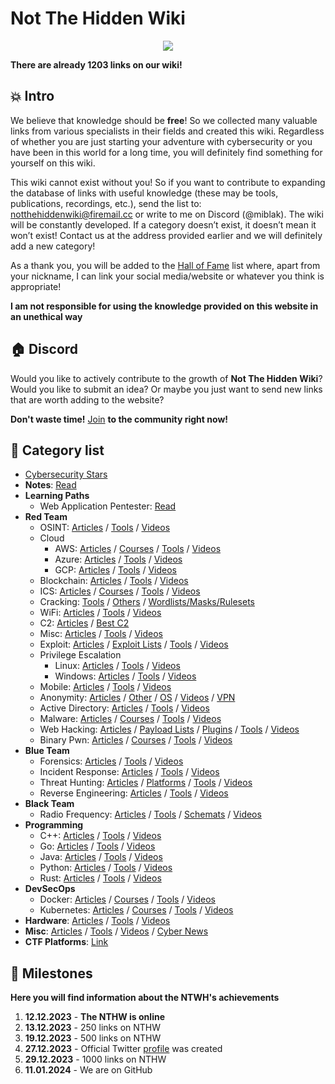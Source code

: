 # Not The Hidden Wiki

<p align="center">
  <img src="https://raw.githubusercontent.com/notthehiddenwiki/NTHW/main/.github/banner.png">
</p>

**There are already 1203 links on our wiki!**

💥 Intro
-----
We believe that knowledge should be **free**! So we collected many valuable links from various specialists in their fields and created this wiki. Regardless of whether you are just starting your adventure with cybersecurity or you have been in this world for a long time, you will definitely find something for yourself on this wiki.

This wiki cannot exist without you! So if you want to contribute to expanding the database of links with useful knowledge (these may be tools, publications, recordings, etc.), send the list to: [notthehiddenwiki@firemail.cc](mailto:notthehiddenwiki@firemail.cc) or write to me on Discord (@miblak). The wiki will be constantly developed. If a category doesn’t exist, it doesn’t mean it won’t exist! Contact us at the address provided earlier and we will definitely add a new category! 

As a thank you, you will be added to the [Hall of Fame](https://github.com/notthehiddenwiki/NTHW/blob/main/HoF.md) list where, apart from your nickname, I can link your social media/website or whatever you think is appropriate!

**I am not responsible for using the knowledge provided on this website in an unethical way**

🏠 Discord
-----
Would you like to actively contribute to the growth of **Not The Hidden Wiki**? <br> Would you like to submit an idea? Or maybe you just want to send new links that are worth adding to the website?

**Don't waste time!** [Join](https://discord.gg/fjwzWFWuzg) **to the community right now!**

📖 Category list
-----

- [Cybersecurity Stars](https://github.com/notthehiddenwiki/NTHW/blob/main/stars.md)
- **Notes**: [Read](https://github.com/notthehiddenwiki/NTHW/tree/main/Notes)
- **Learning Paths**
  - Web Application Pentester: [Read](https://github.com/notthehiddenwiki/NTHW/blob/main/Learning%20Paths/web_application_pentester.md) 
- **Red Team**
  - OSINT: [Articles](https://github.com/notthehiddenwiki/NTHW/blob/main/Red%20Team/OSINT/articles.md) / [Tools](https://github.com/notthehiddenwiki/NTHW/blob/main/Red%20Team/OSINT/tools.md) / [Videos](https://github.com/notthehiddenwiki/NTHW/blob/main/Red%20Team/OSINT/videos.md)
  - Cloud
    - AWS: [Articles](https://github.com/notthehiddenwiki/NTHW/blob/main/Red%20Team/Cloud/AWS/articles.md) / [Courses](https://github.com/notthehiddenwiki/NTHW/blob/main/Red%20Team/Cloud/AWS/courses.md) / [Tools](https://github.com/notthehiddenwiki/NTHW/blob/main/Red%20Team/Cloud/AWS/tools.md) / [Videos](https://github.com/notthehiddenwiki/NTHW/blob/main/Red%20Team/Cloud/AWS/videos.md)
    - Azure: [Articles](https://github.com/notthehiddenwiki/NTHW/blob/main/Red%20Team/Cloud/Azure/articles.md) / [Tools](https://github.com/notthehiddenwiki/NTHW/blob/main/Red%20Team/Cloud/Azure/tools.md) / [Videos](https://github.com/notthehiddenwiki/NTHW/blob/main/Red%20Team/Cloud/Azure/videos.md)
    - GCP: [Articles](https://github.com/notthehiddenwiki/NTHW/blob/main/Red%20Team/Cloud/GCP/articles.md) / [Tools](https://github.com/notthehiddenwiki/NTHW/blob/main/Red%20Team/Cloud/GCP/tools.md) / [Videos](https://github.com/notthehiddenwiki/NTHW/blob/main/Red%20Team/Cloud/GCP/videos.md)
  - Blockchain: [Articles](https://github.com/notthehiddenwiki/NTHW/blob/main/Red%20Team/Blockchain/articles.md) / [Tools](https://github.com/notthehiddenwiki/NTHW/blob/main/Red%20Team/Blockchain/tools.md) / [Videos](https://github.com/notthehiddenwiki/NTHW/blob/main/Red%20Team/Blockchain/videos.md)
  - ICS: [Articles](https://github.com/notthehiddenwiki/NTHW/blob/main/Red%20Team/ICS/articles.md) / [Courses](https://github.com/notthehiddenwiki/NTHW/blob/main/Red%20Team/ICS/courses.md) / [Tools](https://github.com/notthehiddenwiki/NTHW/blob/main/Red%20Team/ICS/tools.md) / [Videos](https://github.com/notthehiddenwiki/NTHW/blob/main/Red%20Team/ICS/videos.md)
  - Cracking: [Tools](https://github.com/notthehiddenwiki/NTHW/blob/main/Red%20Team/Cracking/tools.md) / [Others](https://github.com/notthehiddenwiki/NTHW/blob/main/Red%20Team/Cracking/others.md) / [Wordlists/Masks/Rulesets](https://github.com/notthehiddenwiki/NTHW/blob/main/Red%20Team/Cracking/wordlists_masks_rulesets.md)
  - WiFi: [Articles](https://github.com/notthehiddenwiki/NTHW/blob/main/Red%20Team/WiFi/articles.md) / [Tools](https://github.com/notthehiddenwiki/NTHW/blob/main/Red%20Team/WiFi/tools.md) / [Videos](https://github.com/notthehiddenwiki/NTHW/blob/main/Red%20Team/WiFi/videos.md)
  - C2: [Articles](https://github.com/notthehiddenwiki/NTHW/blob/main/Red%20Team/C2/articles.md) / [Best C2](https://github.com/notthehiddenwiki/NTHW/blob/main/Red%20Team/C2/best_c2.md)
  - Misc: [Articles](https://github.com/notthehiddenwiki/NTHW/blob/main/Red%20Team/Misc/articles.md) / [Tools](https://github.com/notthehiddenwiki/NTHW/blob/main/Red%20Team/Misc/tools.md) / [Videos](https://github.com/notthehiddenwiki/NTHW/blob/main/Red%20Team/Misc/videos.md)
  - Exploit: [Articles](https://github.com/notthehiddenwiki/NTHW/blob/main/Red%20Team/Exploit/articles.md) / [Exploit Lists](https://github.com/notthehiddenwiki/NTHW/blob/main/Red%20Team/Exploit/exploit_lists.md) / [Tools](https://github.com/notthehiddenwiki/NTHW/blob/main/Red%20Team/Exploit/tools.md) / [Videos](https://github.com/notthehiddenwiki/NTHW/blob/main/Red%20Team/Exploit/videos.md)
  - Privilege Escalation
    - Linux: [Articles](https://github.com/notthehiddenwiki/NTHW/blob/main/Red%20Team/Privilege%20Escalation/Linux/articles.md) / [Tools](https://github.com/notthehiddenwiki/NTHW/blob/main/Red%20Team/Privilege%20Escalation/Linux/tools.md) / [Videos](https://github.com/notthehiddenwiki/NTHW/blob/main/Red%20Team/Privilege%20Escalation/Linux/videos.md)
    - Windows: [Articles](https://github.com/notthehiddenwiki/NTHW/blob/main/Red%20Team/Privilege%20Escalation/Windows/articles.md) / [Tools](https://github.com/notthehiddenwiki/NTHW/blob/main/Red%20Team/Privilege%20Escalation/Windows/tools.md) / [Videos](https://github.com/notthehiddenwiki/NTHW/blob/main/Red%20Team/Privilege%20Escalation/Windows/videos.md)
  - Mobile: [Articles](https://github.com/notthehiddenwiki/NTHW/blob/main/Red%20Team/Mobile/articles.md) / [Tools](https://github.com/notthehiddenwiki/NTHW/blob/main/Red%20Team/Mobile/tools.md) / [Videos](https://github.com/notthehiddenwiki/NTHW/blob/main/Red%20Team/Mobile/videos.md)
  - Anonymity: [Articles](https://github.com/notthehiddenwiki/NTHW/blob/main/Red%20Team/Anonymity/articles.md) / [Other](https://github.com/notthehiddenwiki/NTHW/blob/main/Red%20Team/Anonymity/others.md) / [OS](https://github.com/notthehiddenwiki/NTHW/blob/main/Red%20Team/Anonymity/os.md) / [Videos](https://github.com/notthehiddenwiki/NTHW/blob/main/Red%20Team/Anonymity/videos.md) / [VPN](https://github.com/notthehiddenwiki/NTHW/blob/main/Red%20Team/Anonymity/vpn.md)
  - Active Directory: [Articles](https://github.com/notthehiddenwiki/NTHW/blob/main/Red%20Team/Active%20Directory/articles.md) / [Tools](https://github.com/notthehiddenwiki/NTHW/blob/main/Red%20Team/Active%20Directory/tools.md) / [Videos](https://github.com/notthehiddenwiki/NTHW/blob/main/Red%20Team/Active%20Directory/videos.md)
  - Malware: [Articles](https://github.com/notthehiddenwiki/NTHW/blob/main/Red%20Team/Malware/articles.md) / [Courses](https://github.com/notthehiddenwiki/NTHW/blob/main/Red%20Team/Malware/courses.md) / [Tools](https://github.com/notthehiddenwiki/NTHW/blob/main/Red%20Team/Malware/tools.md) / [Videos](https://github.com/notthehiddenwiki/NTHW/blob/main/Red%20Team/Malware/videos.md)
  - Web Hacking: [Articles](https://github.com/notthehiddenwiki/NTHW/blob/main/Red%20Team/Web%20Hacking/articles.md) / [Payload Lists](https://github.com/notthehiddenwiki/NTHW/blob/main/Red%20Team/Web%20Hacking/payload_lists.md) / [Plugins](https://github.com/notthehiddenwiki/NTHW/blob/main/Red%20Team/Web%20Hacking/plugins.md) / [Tools](https://github.com/notthehiddenwiki/NTHW/blob/main/Red%20Team/Web%20Hacking/tools.md) / [Videos](https://github.com/notthehiddenwiki/NTHW/blob/main/Red%20Team/Web%20Hacking/videos.md)
  - Binary Pwn: [Articles](https://github.com/notthehiddenwiki/NTHW/blob/main/Red%20Team/Binary%20PWN/articles.md) / [Courses](https://github.com/notthehiddenwiki/NTHW/blob/main/Red%20Team/Binary%20PWN/courses.md) / [Tools](https://github.com/notthehiddenwiki/NTHW/blob/main/Red%20Team/Binary%20PWN/tools.md) / [Videos](https://github.com/notthehiddenwiki/NTHW/blob/main/Red%20Team/Binary%20PWN/videos.md)
- **Blue Team**
  - Forensics: [Articles](https://github.com/notthehiddenwiki/NTHW/blob/main/Blue%20Team/Forensics/articles.md) / [Tools](https://github.com/notthehiddenwiki/NTHW/blob/main/Blue%20Team/Forensics/tools.md) / [Videos](https://github.com/notthehiddenwiki/NTHW/blob/main/Blue%20Team/Forensics/videos.md)
  - Incident Response: [Articles](https://github.com/notthehiddenwiki/NTHW/blob/main/Blue%20Team/Incident%20Response/articles.md) / [Tools](https://github.com/notthehiddenwiki/NTHW/blob/main/Blue%20Team/Incident%20Response/tools.md) / [Videos](https://github.com/notthehiddenwiki/NTHW/blob/main/Blue%20Team/Incident%20Response/videos.md)
  - Threat Hunting: [Articles](https://github.com/notthehiddenwiki/NTHW/blob/main/Blue%20Team/Threat%20Hunting/articles.md) / [Platforms](https://github.com/notthehiddenwiki/NTHW/blob/main/Blue%20Team/Threat%20Hunting/platforms.md) / [Tools](https://github.com/notthehiddenwiki/NTHW/blob/main/Blue%20Team/Threat%20Hunting/tools.md) / [Videos](https://github.com/notthehiddenwiki/NTHW/blob/main/Blue%20Team/Threat%20Hunting/videos.md)
  - Reverse Engineering: [Articles](https://github.com/notthehiddenwiki/NTHW/blob/main/Blue%20Team/Reverse%20Engineering/articles.md) / [Tools](https://github.com/notthehiddenwiki/NTHW/blob/main/Blue%20Team/Reverse%20Engineering/tools.md) / [Videos](https://github.com/notthehiddenwiki/NTHW/blob/main/Blue%20Team/Reverse%20Engineering/videos.md)
- **Black Team**
  - Radio Frequency: [Articles](https://github.com/notthehiddenwiki/NTHW/blob/main/Black%20Team/Radio%20Frequency/articles.md) / [Tools](https://github.com/notthehiddenwiki/NTHW/blob/main/Black%20Team/Radio%20Frequency/tools.md) / [Schemats](https://github.com/notthehiddenwiki/NTHW/blob/main/Black%20Team/Radio%20Frequency/schemats.md) / [Videos](https://github.com/notthehiddenwiki/NTHW/blob/main/Black%20Team/Radio%20Frequency/videos.md)
- **Programming**
  - C++: [Articles](https://github.com/notthehiddenwiki/NTHW/blob/main/Programming/C%2B%2B/articles.md) / [Tools](https://github.com/notthehiddenwiki/NTHW/blob/main/Programming/C%2B%2B/tools.md) / [Videos](https://github.com/notthehiddenwiki/NTHW/blob/main/Programming/C%2B%2B/videos.md)
  - Go: [Articles](https://github.com/notthehiddenwiki/NTHW/blob/main/Programming/Go/articles.md) / [Tools](https://github.com/notthehiddenwiki/NTHW/blob/main/Programming/Go/tools.md) / [Videos](https://github.com/notthehiddenwiki/NTHW/blob/main/Programming/Go/videos.md)
  - Java: [Articles](https://github.com/notthehiddenwiki/NTHW/blob/main/Programming/Java/articles.md) / [Tools](https://github.com/notthehiddenwiki/NTHW/blob/main/Programming/Java/tools.md) / [Videos](https://github.com/notthehiddenwiki/NTHW/blob/main/Programming/Java/videos.md)
  - Python: [Articles](https://github.com/notthehiddenwiki/NTHW/blob/main/Programming/Python/articles.md) / [Tools](https://github.com/notthehiddenwiki/NTHW/blob/main/Programming/Python/tools.md) / [Videos](https://github.com/notthehiddenwiki/NTHW/blob/main/Programming/Python/videos.md)
  - Rust: [Articles](https://github.com/notthehiddenwiki/NTHW/blob/main/Programming/Rust/articles.md) / [Tools](https://github.com/notthehiddenwiki/NTHW/blob/main/Programming/Rust/tools.md) / [Videos](https://github.com/notthehiddenwiki/NTHW/blob/main/Programming/Rust/videos.md)
- **DevSecOps**
  - Docker: [Articles](https://github.com/notthehiddenwiki/NTHW/blob/main/DevSecOps/Docker/articles.md) / [Courses](https://github.com/notthehiddenwiki/NTHW/blob/main/DevSecOps/Docker/courses.md) / [Tools](https://github.com/notthehiddenwiki/NTHW/blob/main/DevSecOps/Docker/tools.md) / [Videos](https://github.com/notthehiddenwiki/NTHW/blob/main/DevSecOps/Docker/videos.md)
  - Kubernetes: [Articles](https://github.com/notthehiddenwiki/NTHW/blob/main/DevSecOps/Kubernetes/articles.md) / [Courses](https://github.com/notthehiddenwiki/NTHW/blob/main/DevSecOps/Kubernetes/courses.md) / [Tools](https://github.com/notthehiddenwiki/NTHW/blob/main/DevSecOps/Kubernetes/tools.md) / [Videos](https://github.com/notthehiddenwiki/NTHW/blob/main/DevSecOps/Kubernetes/videos.md)
- **Hardware**: [Articles](https://github.com/notthehiddenwiki/NTHW/blob/main/Hardware/articles.md) / [Tools](https://github.com/notthehiddenwiki/NTHW/blob/main/Hardware/tools.md) / [Videos](https://github.com/notthehiddenwiki/NTHW/blob/main/Hardware/videos.md)
- **Misc**: [Articles](https://github.com/notthehiddenwiki/NTHW/blob/main/Misc/articles.md) / [Tools](https://github.com/notthehiddenwiki/NTHW/blob/main/Misc/tools.md) / [Videos](https://github.com/notthehiddenwiki/NTHW/blob/main/Misc/videos.md) / [Cyber News](https://github.com/notthehiddenwiki/NTHW/blob/main/Misc/cyber_news.md)
- **CTF Platforms**: [Link](https://github.com/notthehiddenwiki/NTHW/blob/main/CTF%20Platforms/links.md)

🚀 Milestones
-----

**Here you will find information about the NTWH's achievements**

1. **12.12.2023** - **The NTHW is online**
2. **13.12.2023** - 250 links on NTHW
3. **19.12.2023** - 500 links on NTHW
4. **27.12.2023** - Official Twitter [profile](https://twitter.com/NotHiddenWiki) was created
5. **29.12.2023** - 1000 links on NTHW
6. **11.01.2024** - We are on GitHub
